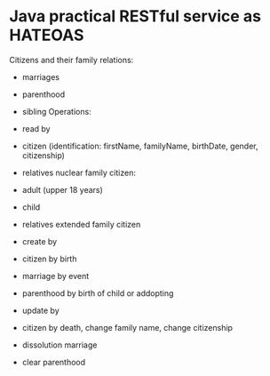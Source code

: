 # Java practical RESTful service as HATEOAS

Citizens and their family relations:

- marriages
- parenthood
- sibling
  Operations:
- read by
- citizen (identification: firstName, familyName, birthDate, gender, citizenship)
- relatives nuclear family citizen:
- adult (upper 18 years)
- child
- relatives extended family citizen

- create by
- citizen by birth
- marriage by event
- parenthood by birth of child or addopting

- update by
- citizen by death, change family name, change citizenship
- dissolution marriage
- clear parenthood
